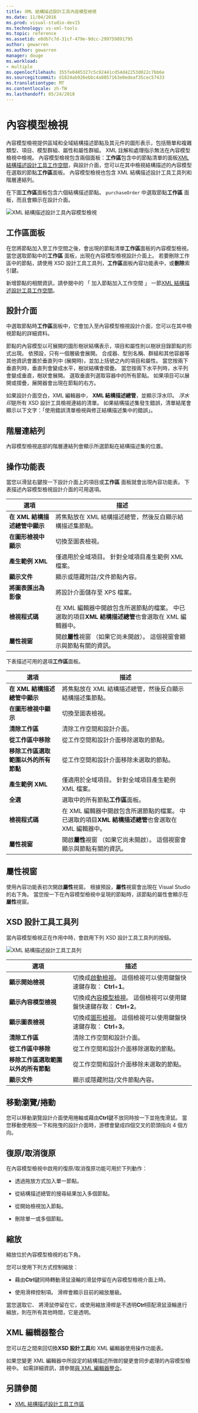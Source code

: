 ```yaml
---
title: XML 結構描述設計工具內容模型檢視
ms.date: 11/04/2016
ms.prod: visual-studio-dev15
ms.technology: vs-xml-tools
ms.topic: reference
ms.assetid: e8db7c7d-31cf-479e-9dcc-299759891795
author: gewarren
ms.author: gewarren
manager: douge
ms.workload:
- multiple
ms.openlocfilehash: 355fe0485327c5c92441cd54d42253d022c7bb6e
ms.sourcegitcommit: d1824ab926ebbc4a8057163e0edeaf35cec57433
ms.translationtype: MT
ms.contentlocale: zh-TW
ms.lasthandoff: 05/24/2018
---
```

# <a name="content-model-view"></a>內容模型檢視

內容模型檢視提供區域和全域結構描述節點及其元件的圖形表示，包括簡單和複雜類型、項目、模型群組、屬性和屬性群組。 XML 註解和處理指示無法在內容模型檢視中檢視。 內容模型檢視包含兩個面板：**工作區**包含中的節點清單的面板[XML 結構描述設計工具工作空間](../xml-tools/xml-schema-designer-workspace.md)，與設計介面，您可以在其中檢視結構描述的內容模型在選取的節點**工作區**面板。 內容模型檢視也包含 XML 結構描述設計工具工具列和階層連結列。

 在下圖**工作區**面板包含六個結構描述節點。 `purchaseOrder`  中選取節點**工作區** 面板，而且會顯示在設計介面。

 ![XML 結構描述設計工具內容模型檢視](../xml-tools/media/xsddesigner_contentmodelview.gif "XSDDesigner_ContentModelView")

## <a name="workspace-panel"></a>工作區面板

 在您將節點加入至工作空間之後，會出現的節點清單**工作區**面板的內容模型檢視。 當您選取節點中的**工作區** 面板，出現在內容模型檢視設計介面上。 若要刪除工作區中的節點，請使用 XSD 設計工具工具列，**工作區**面板內容功能表中，或**刪除**索引鍵。

 新增節點的相關資訊，請參閱中的 「 加入節點加入工作空間 」 一節[XML 結構描述設計工具工作空間](../xml-tools/xml-schema-designer-workspace.md)。

## <a name="design-surface"></a>設計介面

 中選取節點時**工作區**面板中，它會加入至內容模型檢視設計介面，您可以在其中檢視節點的詳細資料。

 節點的內容模型以可展開的圖形樹狀結構表示，項目和屬性則以樹狀目錄節點的形式出現。 依預設，只有一個層級會展開。 合成器、型別名稱、群組和其他容器等其他資訊會置於垂直列中 (展開時)，並加上括號之內的項目和屬性。 當您按兩下垂直列時，垂直列會變成水平，樹狀結構會摺疊。 當您按兩下水平列時，水平列會變成垂直，樹狀會展開。 選取垂直列選取容器中的所有節點。 如果項目可以展開或摺疊，展開器會出現在節點的右方。

 如果設計介面空白，XML 編輯器中， **XML 結構描述總管**，並顯示浮水印。 *浮水印*是所有 XSD 設計工具檢視連結的清單。 如果結構描述集發生錯誤，清單結尾會顯示以下文字：「使用錯誤清單檢視與修正結構描述集中的錯誤」。

## <a name="breadcrumb-bar"></a>階層連結列

 內容模型檢視底部的階層連結列會顯示所選節點在結構描述集的位置。

## <a name="context-menus"></a>操作功能表

 當您以滑鼠右鍵按一下設計介面上的項目或**工作區** 面板就會出現內容功能表。 下表描述內容模型檢視設計介面的可用選項。

|選項|描述|
|------------|-----------------|
|**在 XML 結構描述總管中顯示**|將焦點放在 XML 結構描述總管，然後反白顯示結構描述集節點。|
|**在圖形檢視中顯示**|切換至圖表檢視。|
|**產生範例 XML**|僅適用於全域項目。 針對全域項目產生範例 XML 檔案。|
|**顯示文件**|顯示或隱藏附註/文件節點內容。|
|**將圖表匯出為影像**|將設計介面儲存至 XPS 檔案。|
|**檢視程式碼**|在 XML 編輯器中開啟包含所選節點的檔案。 中已選取的項目**XML 結構描述總管**也會選取在 XML 編輯器中。|
|**屬性視窗**|開啟**屬性**視窗 （如果它尚未開啟）。 這個視窗會顯示與節點有關的資訊。|

 下表描述可用的選項**工作區**面板。

|選項|描述|
|------------|-----------------|
|**在 XML 結構描述總管中顯示**|將焦點放在 XML 結構描述總管，然後反白顯示結構描述集節點。|
|**在圖形檢視中顯示**|切換至圖表檢視。|
|**清除工作區**|清除工作空間和設計介面。|
|**從工作區中移除**|從工作空間和設計介面移除選取的節點。|
|**移除工作區選取範圍以外的所有節點**|從工作空間和設計介面移除未選取的節點。|
|**產生範例 XML**|僅適用於全域項目。 針對全域項目產生範例 XML 檔案。|
|**全選**|選取中的所有節點**工作區**面板。|
|**檢視程式碼**|在 XML 編輯器中開啟包含所選節點的檔案。 中已選取的項目**XML 結構描述總管**也會選取在 XML 編輯器中。|
|**屬性視窗**|開啟**屬性**視窗 （如果它尚未開啟）。 這個視窗會顯示與節點有關的資訊。|

## <a name="properties-window"></a>屬性視窗

 使用內容功能表初次開啟**屬性**視窗。 根據預設，**屬性**視窗會出現在 Visual Studio 的右下角。 當您按一下在內容模型檢視中呈現的節點時，該節點的屬性會顯示在**屬性**視窗。

## <a name="xsd-designer-toolbar"></a>XSD 設計工具工具列

 當內容模型檢視正在作用中時，會啟用下列 XSD 設計工具工具列的按鈕。

 ![XML 結構描述設計工具工具列](../xml-tools/media/xsdcontentmodelviewtoolbar.gif "XSDContentModelViewToolbar")

|選項|描述|
|------------|-----------------|
|**顯示開始檢視**|切換成[啟動檢視](../xml-tools/start-view.md)。 這個檢視可以使用鍵盤快速鍵存取： **Ctrl**+**1**。|
|**顯示內容模型檢視**|切換成[內容模型檢視](../xml-tools/content-model-view.md)。 這個檢視可以使用鍵盤快速鍵存取： **Ctrl**+**2**。|
|**顯示圖表檢視**|切換成[圖形檢視](../xml-tools/graph-view.md)。 這個檢視可以使用鍵盤快速鍵存取： **Ctrl**+**3**。|
|**清除工作區**|清除工作空間和設計介面。|
|**從工作區中移除**|從工作空間和設計介面移除選取的節點。|
|**移除工作區選取範圍以外的所有節點**|從工作空間和設計介面移除未選取的節點。|
|**顯示文件**|顯示或隱藏附註/文件節點內容。|

## <a name="panscroll"></a>移動瀏覽/捲動

 您可以移動瀏覽設計介面使用捲軸或藉由**Ctrl**鍵不放同時按一下並拖曳滑鼠。 當您移動使用按一下和拖曳的設計介面時，游標會變成四個交叉的箭頭指向 4 個方向。

## <a name="undoredo"></a>復原/取消復原

 在內容模型檢視中啟用的復原/取消復原功能可用於下列動作：

-   透過拖放方式加入單一節點。

-   從結構描述總管的搜尋結果加入多個節點。

-   從開始檢視加入節點。

-   刪除單一或多個節點。

## <a name="zoom"></a>縮放

 縮放位於內容模型檢視的右下角。

 您可以使用下列方式控制縮放：

-   藉由**Ctrl**鍵同時轉動滑鼠滾輪的滑鼠停留在內容模型檢視介面上時。

-   使用滑桿控制項。 滑桿會顯示目前的縮放層級。

當您選取它、 將滑鼠停留在它，或使用縮放滑桿是不透明**Ctrl**搭配滑鼠滾輪進行縮放，則在所有其他時間，它是透明。

## <a name="xml-editor-integration"></a>XML 編輯器整合

 您可以在之間來回切換**XSD 設計工具**和 XML 編輯器使用操作功能表。

 如果您變更 XML 編輯器中所設定的結構描述所做的變更會同步處理的內容模型檢視中。 如需詳細資訊，請參閱[與 XML 編輯器整合](../xml-tools/integration-with-xml-editor.md)。

## <a name="see-also"></a>另請參閱

- [XML 結構描述設計工具工作區](../xml-tools/xml-schema-designer-workspace.md)